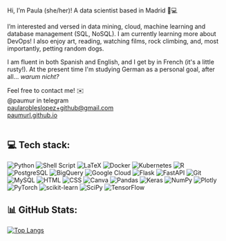 Hi, I’m Paula (she/her)! A data scientist based in Madrid 🌱💻

I’m interested and versed in data mining, cloud, machine learning and database management (SQL, NoSQL). I am currently learning more about DevOps! I also enjoy art, reading, watching films, rock climbing, and, most importantly, petting random dogs.

I am fluent in both Spanish and English, and I get by in French (it's a little rusty!). At the present time I'm studying German as a personal goal, after all... *warum nicht?*

Feel free to contact me! ✉️\
@paumur in telegram \
paularobleslopez+github@gmail.com \
[paumurl.github.io](https://paumurl.github.io)
<br/>
<br/>

## 💻 Tech stack:
![Python](https://img.shields.io/badge/python-3670A0?style=for-the-badge&logo=python&logoColor=ffdd54) ![Shell Script](https://img.shields.io/badge/shell_script-%23121011.svg?style=for-the-badge&logo=gnu-bash&logoColor=white) ![LaTeX](https://img.shields.io/badge/latex-%23008080.svg?style=for-the-badge&logo=latex&logoColor=white) ![Docker](https://img.shields.io/badge/docker-%23150458.svg?style=for-the-badge&logo=docker&logoColor=white) ![Kubernetes](https://img.shields.io/badge/kubernetes-%23D00000.svg?style=for-the-badge&logo=kubernetes&logoColor=white) ![R](https://img.shields.io/badge/R-%23013243.svg?style=for-the-badge&logo=R&logoColor=white) ![PostgreSQL](https://img.shields.io/badge/PostgreSQL-%233F4F75.svg?style=for-the-badge&logo=PostgreSQL&logoColor=white) ![BigQuery](https://img.shields.io/badge/BigQuery-%23EE4C2C.svg?style=for-the-badge&logo=googlebigquery&logoColor=white) ![Google Cloud](https://img.shields.io/badge/google_cloud-%23F7931E.svg?style=for-the-badge&logo=googlecloud&logoColor=white) ![Flask](https://img.shields.io/badge/flask-%230C55A5.svg?style=for-the-badge&logo=flask&logoColor=%white) ![FastAPI](https://img.shields.io/badge/fastapi-%23FF6F00.svg?style=for-the-badge&logo=fastapi&logoColor=white) ![Git](https://img.shields.io/badge/git-%2300f.svg?style=for-the-badge&logo=git&logoColor=white) ![MySQL](https://img.shields.io/badge/mysql-%2307405e.svg?style=for-the-badge&logo=mysql&logoColor=white) ![HTML](https://img.shields.io/badge/html5-%234ea94b.svg?style=for-the-badge&logo=html5&logoColor=white) ![CSS](https://img.shields.io/badge/css3-003545?style=for-the-badge&logo=css3&logoColor=white) ![Canva](https://img.shields.io/badge/Canva-%2300C4CC.svg?style=for-the-badge&logo=Canva&logoColor=white)  ![Pandas](https://img.shields.io/badge/pandas-%23150458.svg?style=for-the-badge&logo=pandas&logoColor=white) ![Keras](https://img.shields.io/badge/Keras-%23D00000.svg?style=for-the-badge&logo=Keras&logoColor=white) ![NumPy](https://img.shields.io/badge/numpy-%23013243.svg?style=for-the-badge&logo=numpy&logoColor=white) ![Plotly](https://img.shields.io/badge/Plotly-%233F4F75.svg?style=for-the-badge&logo=plotly&logoColor=white) ![PyTorch](https://img.shields.io/badge/PyTorch-%23EE4C2C.svg?style=for-the-badge&logo=PyTorch&logoColor=white) ![scikit-learn](https://img.shields.io/badge/scikit--learn-%23F7931E.svg?style=for-the-badge&logo=scikit-learn&logoColor=white) ![SciPy](https://img.shields.io/badge/SciPy-%230C55A5.svg?style=for-the-badge&logo=scipy&logoColor=%white) ![TensorFlow](https://img.shields.io/badge/TensorFlow-%23FF6F00.svg?style=for-the-badge&logo=TensorFlow&logoColor=white)
<br/>


## 📊 GitHub Stats:
[![Top Langs](https://github-readme-stats.vercel.app/api/top-langs/?username=paumurl&layout=compact&theme=merko)](https://github.com/anuraghazra/github-readme-stats)

